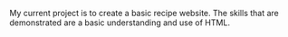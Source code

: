 My current project is to create a basic recipe website. 
The skills that are demonstrated are a basic understanding and use of HTML.